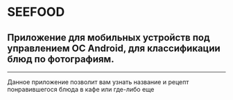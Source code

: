 # SEEFOOD

 ## Приложение для мобильных устройств под управлением ОС Android, для классификации блюд по фотографиям.

---
Данное приложение позволит вам узнать название и рецепт понравившегося блюда в кафе или где-либо еще
